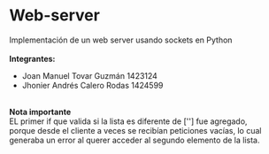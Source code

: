 # Web-server
Implementación de un web server usando sockets en Python <br> <br>
<b>Integrantes:</b><br>
<UL type=disk>
<LI>Joan Manuel Tovar Guzmán 1423124
<LI>Jhonier Andrés Calero Rodas 1424599
</UL>
<br>
<b>Nota importante</b><br>
EL primer if que valida si la lista es diferente de [''] fue agregado,<br>
porque desde el cliente a veces se recibían peticiones vacías, lo cual<br>
generaba un error al querer acceder al segundo elemento de la lista. 

